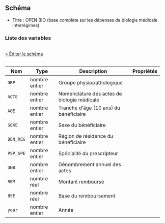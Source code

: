 ## Schéma

- Titre : OPEN BIO (base complète sur les dépenses de biologie médicale interrégimes)

### Liste des variables
<br />
<div>
    <a href="https://gitlab.com/healthdatahub/schema-snds/edit/master/schemas/OPENBIO/OPEN_BIO.json"  
    arget="_blank" rel="noopener noreferrer">> Éditer le schéma</a>
    <OutboundLink />
</div>
<br />

Nom|Type|Description|Propriétés
-|-|-|-
`GRP`|nombre entier|Groupe physiopathologique||
`ACTE`|nombre entier|Nomenclature des actes de biologie médicale||
`AGE`|nombre entier|Tranche d&#x27;âge (10 ans) du bénéficiaire||
`SEXE`|nombre entier|Sexe du bénéficiaire||
`BEN_REG`|nombre entier|Région de résidence du bénéficiaire||
`PSP_SPE`|nombre entier|Spécialité du prescripteur||
`DNB`|nombre entier|Dénombrement annuel des actes||
`REM`|nombre réel|Montant remboursé||
`BSE`|nombre réel|Base du remboursement||
`year`|nombre entier|Année||


